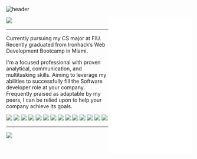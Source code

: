 ![header](https://capsule-render.vercel.app/api?type=waving&color=007dc8&height=100&section=header)

<img src="https://github.com/ChristianRoque/ChristianRoque/blob/main/github-metrics.svg" alt="Metrics" width="45%" align="right">

![](https://komarev.com/ghpvc/?username=ChristianRoque&style=flat-square)

---

Currently pursuing my CS major at FIU. Recently graduated from
Ironhack’s Web Development Bootcamp in Miami.

I'm a focused professional with proven analytical, communication, 
and multitasking skills. Aiming to leverage my abilities to successfully 
fill the Software developer role at your company. Frequently praised as 
adaptable by my peers, I can be relied upon to help your company achieve 
its goals.

  <code><img height="50" src="https://i.imgur.com/B22Ko8R.png"></code>
  <code><img height="50" src="https://upload.wikimedia.org/wikipedia/commons/thumb/6/6f/Ethereum-icon-purple.svg/1200px-Ethereum-icon-purple.svg.png"></code>
  <code><img height="50" src="https://cdn-images-1.medium.com/max/1200/1*fIzg0ShjGtI-iKt5JF1xBA@2x.png"></code>
  <code><img height="50" src="https://www.trufflesuite.com/img/truffle-logomark.svg"></code>
  <code><img height="50" src="https://cdn.worldvectorlogo.com/logos/metamask.svg"></code>
  <code><img height="50" src="https://upload.wikimedia.org/wikipedia/commons/6/6a/JavaScript-logo.png"></code>
  <code><img height="50" src="https://upload.wikimedia.org/wikipedia/commons/thumb/7/73/Ruby_logo.svg/1024px-Ruby_logo.svg.png"></code>
  <code><img height="50" src="https://i.imgur.com/gEatAwq.png"></code>
  <code><img height="50" src="https://cdn.freelogovectors.net/wp-content/uploads/2018/12/react_logo.png"></code>
  <code><img height="50" src="https://upload.wikimedia.org/wikipedia/commons/1/16/Ruby_on_Rails-logo.png"></code>
  <code><img height="50" src="https://camo.githubusercontent.com/6686b9ef0e21e13c9e7c846340303765c0f36e40a0490bcad453ea9d0d433ea0/68747470733a2f2f7777772e6d656d656e746f746563682e696e2f6173736574732f696d616765732f69636f6e732f657870726573732e706e67"></code>
  <code><img height="50" src="https://brandslogos.com/wp-content/uploads/images/nodejs-icon-logo-vector.svg"></code>
  <code><img height="50" src="https://res.cloudinary.com/startup-grind/image/upload/c_fill,dpr_2,f_auto,g_center,q_auto:good/v1/gcs/platform-data-mongodb/events/mon.png"></code>
  <code><img height="50" src="https://git-scm.com/images/logos/downloads/Git-Icon-1788C.png"></code>
  




  

---

<img src="https://github-readme-stats.vercel.app/api?username=ChristianRoque&show_icons=true&theme=prussian&count_private=true" width="50%" />



